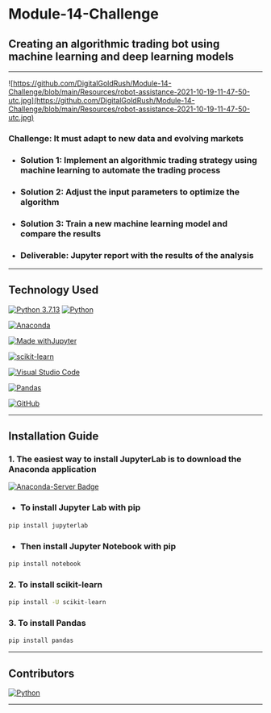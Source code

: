 # Module-14-Challenge

## Creating an algorithmic trading bot using machine learning and deep learning models

---

![https://github.com/DigitalGoldRush/Module-14-Challenge/blob/main/Resources/robot-assistance-2021-10-19-11-47-50-utc.jpg](https://github.com/DigitalGoldRush/Module-14-Challenge/blob/main/Resources/robot-assistance-2021-10-19-11-47-50-utc.jpg)

### Challenge: It must adapt to new data and evolving markets

- ### Solution 1: Implement an algorithmic trading strategy using machine learning to automate the trading process

- ### Solution 2: Adjust the input parameters to optimize the algorithm

- ### Solution 3: Train a new machine learning model and compare the results

- ###  Deliverable: Jupyter report with the results of the analysis

---

## Technology Used

[![Python 3.7.13](https://img.shields.io/badge/python-3670A0?style=for-the-badge&logo=python&logoColor=ffdd54)]([https://www.python.org/downloads/release/python-3912/)
[![Python](https://img.shields.io/badge/Python-3.9.12-blue)](https://www.python.org/downloads/release/python-3912/)

[![Anaconda](https://img.shields.io/badge/Anaconda-%2344A833.svg?style=for-the-badge&logo=anaconda&logoColor=white)](https://www.anaconda.com/)

[![Made withJupyter](https://img.shields.io/badge/Made%20with-Jupyter-orange?style=for-the-badge&logo=Jupyter)](https://jupyter.org/try)

[![scikit-learn](https://img.shields.io/badge/scikit--learn-%23F7931E.svg?style=for-the-badge&logo=scikit-learn&logoColor=white)](https://scikit-learn.org/stable/index.html)

[![Visual Studio Code](https://img.shields.io/badge/Visual%20Studio%20Code-0078d7.svg?style=for-the-badge&logo=visual-studio-code&logoColor=white)](https://code.visualstudio.com/)

[![Pandas](https://img.shields.io/badge/pandas-%23150458.svg?style=for-the-badge&logo=pandas&logoColor=white)](https://pandas.pydata.org/)

[![GitHub](https://img.shields.io/badge/github-%23121011.svg?style=for-the-badge&logo=github&logoColor=white)](https://github.com/DigitalGoldRush?tab=repositories)

---

## Installation Guide

### 1. The easiest way to install JupyterLab is to download the Anaconda application

[![Anaconda-Server Badge](https://anaconda.org/conda-forge/markdown-include/badges/installer/conda.svg)](https://www.anaconda.com/products/distribution)

- ### To install Jupyter Lab with pip

``` bash
pip install jupyterlab
```

- ### Then install Jupyter Notebook with pip

``` bash
pip install notebook
```

### 2. To install scikit-learn

```bash
pip install -U scikit-learn
```

### 3. To install Pandas

```bash
pip install pandas
```

---

## Contributors

[![Python](https://img.shields.io/badge/Michael_Dionne-LinkedIn-blue)](https://www.linkedin.com/in/michael-dionne-b2a1b61b/)

---
